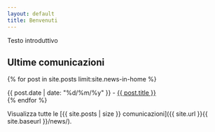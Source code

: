```yaml
---
layout: default
title: Benvenuti
---
```


Testo introduttivo

## Ultime comunicazioni

{% for post in site.posts limit:site.news-in-home %}
  <article>
    <time datetime="{{ post.date | date: "%Y-%m-%d" }}">{{ post.date | date: "%d/%m/%y" }}</time> - <a href="{{ site.url }}{{ site.baseurl }}{{ post.url }}">{{ post.title }}</a>
  </article>
{% endfor %}

Visualizza tutte le [{{ site.posts | size }} comunicazioni]({{ site.url }}{{ site.baseurl }}/news/).

